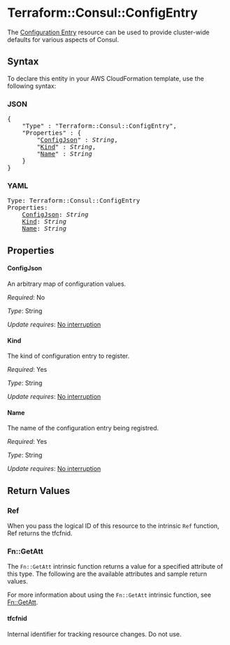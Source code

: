 # Terraform::Consul::ConfigEntry

The [Configuration Entry](https://www.consul.io/docs/agent/config_entries.html)
resource can be used to provide cluster-wide defaults for various aspects of
Consul.

## Syntax

To declare this entity in your AWS CloudFormation template, use the following syntax:

### JSON

<pre>
{
    "Type" : "Terraform::Consul::ConfigEntry",
    "Properties" : {
        "<a href="#configjson" title="ConfigJson">ConfigJson</a>" : <i>String</i>,
        "<a href="#kind" title="Kind">Kind</a>" : <i>String</i>,
        "<a href="#name" title="Name">Name</a>" : <i>String</i>
    }
}
</pre>

### YAML

<pre>
Type: Terraform::Consul::ConfigEntry
Properties:
    <a href="#configjson" title="ConfigJson">ConfigJson</a>: <i>String</i>
    <a href="#kind" title="Kind">Kind</a>: <i>String</i>
    <a href="#name" title="Name">Name</a>: <i>String</i>
</pre>

## Properties

#### ConfigJson

An arbitrary map of configuration values.

_Required_: No

_Type_: String

_Update requires_: [No interruption](https://docs.aws.amazon.com/AWSCloudFormation/latest/UserGuide/using-cfn-updating-stacks-update-behaviors.html#update-no-interrupt)

#### Kind

The kind of configuration entry to register.

_Required_: Yes

_Type_: String

_Update requires_: [No interruption](https://docs.aws.amazon.com/AWSCloudFormation/latest/UserGuide/using-cfn-updating-stacks-update-behaviors.html#update-no-interrupt)

#### Name

The name of the configuration entry being registred.

_Required_: Yes

_Type_: String

_Update requires_: [No interruption](https://docs.aws.amazon.com/AWSCloudFormation/latest/UserGuide/using-cfn-updating-stacks-update-behaviors.html#update-no-interrupt)

## Return Values

### Ref

When you pass the logical ID of this resource to the intrinsic `Ref` function, Ref returns the tfcfnid.

### Fn::GetAtt

The `Fn::GetAtt` intrinsic function returns a value for a specified attribute of this type. The following are the available attributes and sample return values.

For more information about using the `Fn::GetAtt` intrinsic function, see [Fn::GetAtt](https://docs.aws.amazon.com/AWSCloudFormation/latest/UserGuide/intrinsic-function-reference-getatt.html).

#### tfcfnid

Internal identifier for tracking resource changes. Do not use.

